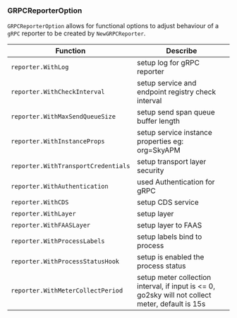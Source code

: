 ### GRPCReporterOption

`GRPCReporterOption` allows for functional options to adjust behaviour of a `gRPC` reporter to be created by `NewGRPCReporter`.

| Function                            | Describe                                                                                         |
|-------------------------------------|--------------------------------------------------------------------------------------------------|
| `reporter.WithLog`                  | setup log for gRPC reporter                                                                      |
| `reporter.WithCheckInterval`        | setup service and endpoint registry check interval                                               |
| `reporter.WithMaxSendQueueSize`     | setup send span queue buffer length                                                              |
| `reporter.WithInstanceProps`        | setup service instance properties eg: org=SkyAPM                                                 |
| `reporter.WithTransportCredentials` | setup transport layer security                                                                   |
| `reporter.WithAuthentication`       | used Authentication for gRPC                                                                     |
| `reporter.WithCDS`                  | setup CDS service                                                                                |
| `reporter.WithLayer`                | setup layer                                                                                      |
| `reporter.WithFAASLayer`            | setup layer to FAAS                                                                              |
| `reporter.WithProcessLabels`        | setup labels bind to process                                                                     |
| `reporter.WithProcessStatusHook`    | setup is enabled the process status                                                              |
| `reporter.WithMeterCollectPeriod`   | setup meter collection interval, if input is <= 0, go2sky will not collect meter, default is 15s |

